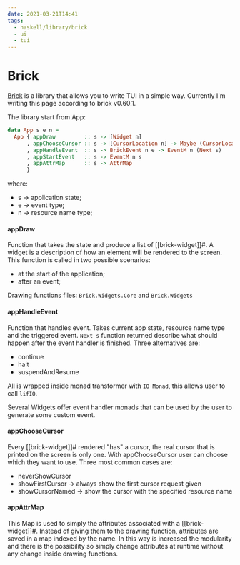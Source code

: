 ```yaml
---
date: 2021-03-21T14:41
tags:
  - haskell/library/brick
  - ui
  - tui
---
```


# Brick
[Brick](https://github.com/jtdaugherty/brick) is a library that allows you to write TUI in a simple way. Currently I'm writing this page according to brick v0.60.1.

The library start from App:

```haskell
data App s e n =
  App { appDraw         :: s -> [Widget n]
      , appChooseCursor :: s -> [CursorLocation n] -> Maybe (CursorLocation n)
      , appHandleEvent  :: s -> BrickEvent n e -> EventM n (Next s)
      , appStartEvent   :: s -> EventM n s
      , appAttrMap      :: s -> AttrMap
      }
```

where:

* s → application state;
* e → event type;
* n → resource name type;

#### appDraw
Function that takes the state and produce a list of [[brick-widget]]#. A widget is a description of how an element will be rendered to the screen. This function is called in two possible scenarios:

* at the start of the application;
* after an event;

Drawing functions files: `Brick.Widgets.Core` and `Brick.Widgets`

#### appHandleEvent
Function that handles event. Takes current app state, resource name type and the triggered event. `Next s` function returned describe what should happen after the event handler is finished. Three alternatives are:

* continue
* halt
* suspendAndResume

All is wrapped inside monad transformer with `IO Monad`, this allows user to call `lifIO`.

Several Widgets offer event handler monads that can be used by the user to generate some custom event.

#### appChooseCursor
Every [[brick-widget]]# rendered "has" a cursor, the real cursor that is printed on the screen is only one. With appChooseCursor user can choose which they want to use. Three most common cases are:

* neverShowCursor
* showFirstCursor → always show the first cursor request given
* showCursorNamed → show the cursor with the specified resource name

#### appAttrMap
This Map is used to simply the attributes associated with a [[brick-widget]]#. Instead of giving them to the drawing function, attributes are saved in a map indexed by the name. In this way is increased the modularity and there is the possibility so simply change attributes at runtime without any change inside drawing functions.
